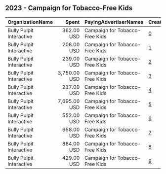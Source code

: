 ## 2023 - Campaign for Tobacco-Free Kids 
|OrganizationName|Spent|PayingAdvertiserNames|CreativeUrls|Impressions|Genders|AgeBrackets|CountryCodes|BillingAddresses|CandidateBallotInformation|
|:---|---:|:---|:---|---:|:---|:---|:---|:---|:---|
|Bully Pulpit Interactive|362.00 USD|Campaign for Tobacco-Free Kids|[0](https://www.snap.com/political-ads/asset/13aba3c4be5c6bc1e1b542c463d75f42c37a8560101020187d912da0a5c2e120?mediaType=mp4)|49,839||18-22|united states|"1445 New York Ave NW,Washington,20005,US"||
|Bully Pulpit Interactive|208.00 USD|Campaign for Tobacco-Free Kids|[1](https://www.snap.com/political-ads/asset/2894a5f02b5849792ba19715da78c7c469e83e1a307ca0bc07d50e4bbc7be6d4?mediaType=mp4)|48,502||17-|united states|"1445 New York Ave NW,Washington,20005,US"||
|Bully Pulpit Interactive|239.00 USD|Campaign for Tobacco-Free Kids|[2](https://www.snap.com/political-ads/asset/d07966d33367abab822cc0045ebae631b474bff9bb53856b942ecf950eb156d5?mediaType=png)|35,088||18-22|united states|"1445 New York Ave NW,Washington,20005,US"||
|Bully Pulpit Interactive|3,750.00 USD|Campaign for Tobacco-Free Kids|[3](https://www.snap.com/political-ads/asset/4b26ef99c3fa0bacf0d0ccd6fe83adc085f22e2b12e632b1957333958b0d8708?mediaType=mov)|620,935||18-22|united states|"1445 New York Ave NW,Washington,20005,US"||
|Bully Pulpit Interactive|217.00 USD|Campaign for Tobacco-Free Kids|[4](https://www.snap.com/political-ads/asset/3e6f95a9d9205188eb7eed435aa20e3d83be9bae126d71a2c47f24774c039a65?mediaType=png)|34,758||18-22|united states|"1445 New York Ave NW,Washington,20005,US"||
|Bully Pulpit Interactive|7,695.00 USD|Campaign for Tobacco-Free Kids|[5](https://www.snap.com/political-ads/asset/306b4273a9815b8dfcbd74422994381e071aeecbe6dacbb413add41df449a2a4?mediaType=mov)|1,910,322||17-|united states|"1445 New York Ave NW,Washington,20005,US"||
|Bully Pulpit Interactive|552.00 USD|Campaign for Tobacco-Free Kids|[6](https://www.snap.com/political-ads/asset/3e6f95a9d9205188eb7eed435aa20e3d83be9bae126d71a2c47f24774c039a65?mediaType=png)|153,508||17-|united states|"1445 New York Ave NW,Washington,20005,US"||
|Bully Pulpit Interactive|658.00 USD|Campaign for Tobacco-Free Kids|[7](https://www.snap.com/political-ads/asset/40fec41f384f30bd471f19f527345b703ab42ed3ffc6ee35d0bf886e086f0e65?mediaType=png)|200,649||17-|united states|"1445 New York Ave NW,Washington,20005,US"||
|Bully Pulpit Interactive|884.00 USD|Campaign for Tobacco-Free Kids|[8](https://www.snap.com/political-ads/asset/13aba3c4be5c6bc1e1b542c463d75f42c37a8560101020187d912da0a5c2e120?mediaType=mp4)|223,323||17-|united states|"1445 New York Ave NW,Washington,20005,US"||
|Bully Pulpit Interactive|429.00 USD|Campaign for Tobacco-Free Kids|[9](https://www.snap.com/political-ads/asset/2894a5f02b5849792ba19715da78c7c469e83e1a307ca0bc07d50e4bbc7be6d4?mediaType=mp4)|63,169||18-22|united states|"1445 New York Ave NW,Washington,20005,US"||
